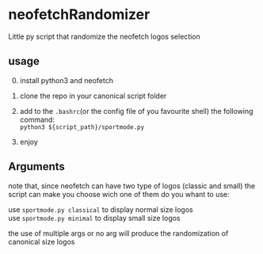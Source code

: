# neofetchRandomizer
Little py script that randomize the neofetch logos selection

## usage
0) install python3 and neofetch

1) clone the repo in your canonical script folder 

2) add to the `.bashrc`(or the config file of you favourite shell) 
the following command:  <br/> `python3 ${script_path}/sportmode.py`

3) enjoy

## Arguments
note that, since neofetch can have two type of logos (classic and small)
the script can make you choose wich one of them do you whant to use: 

use `sportmode.py classical` to display normal size logos \
use `sportmode.py minimal` to display small size logos

the use of multiple args or no arg will produce the randomization of canonical size logos 
